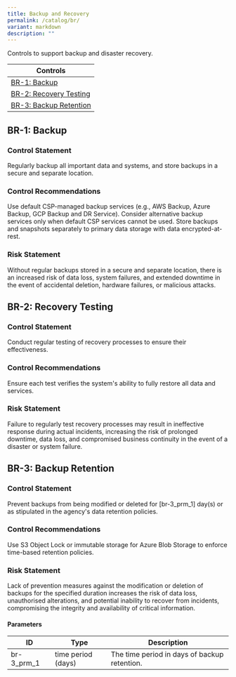 ```yaml
---
title: Backup and Recovery
permalink: /catalog/br/
variant: markdown
description: ""
---
```

Controls to support backup and disaster recovery.

| Controls |
| ---- |
| [BR-1: Backup](#br-1) |
| [BR-2: Recovery Testing](#br-2) |
| [BR-3: Backup Retention](#br-3) |


<a id="br-1"></a>
## BR-1: Backup

### Control Statement

Regularly backup all important data and systems, and store backups in a secure and separate location.

### Control Recommendations

Use default CSP-managed backup services (e.g., AWS Backup, Azure Backup, GCP Backup and DR Service). Consider alternative backup services only when default CSP services cannot be used. Store backups and snapshots separately to primary data storage with data encrypted-at-rest.

### Risk Statement

Without regular backups stored in a secure and separate location, there is an increased risk of data loss, system failures, and extended downtime in the event of accidental deletion, hardware failures, or malicious attacks.



<a id="br-2"></a>
## BR-2: Recovery Testing

### Control Statement

Conduct regular testing of recovery processes to ensure their effectiveness.

### Control Recommendations

Ensure each test verifies the system's ability to fully restore all data and services.

### Risk Statement

Failure to regularly test recovery processes may result in ineffective response during actual incidents, increasing the risk of prolonged downtime, data loss, and compromised business continuity in the event of a disaster or system failure.



<a id="br-3"></a>
## BR-3: Backup Retention

### Control Statement

Prevent backups from being modified or deleted for [br-3_prm_1] day(s) or as stipulated in the agency's data retention policies.

### Control Recommendations

Use S3 Object Lock or immutable storage for Azure Blob Storage to enforce time-based retention policies.

### Risk Statement

Lack of prevention measures against the modification or deletion of backups for the specified duration increases the risk of data loss, unauthorised alterations, and potential inability to recover from incidents, compromising the integrity and availability of critical information.



#### Parameters

| ID | Type | Description |
| -- | ---- | ----------- |
| br-3_prm_1 | time period (days) | The time period in days of backup retention. |